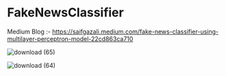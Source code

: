 # FakeNewsClassifier

Medium Blog :- https://saifgazali.medium.com/fake-news-classifier-using-multilayer-perceptron-model-22cd863ca710

![download (65)](https://user-images.githubusercontent.com/20074508/137736720-445cf362-171d-4143-8d4f-311a39e71d05.png)


![download (64)](https://user-images.githubusercontent.com/20074508/137736700-560f4df6-c075-4bd3-9bee-4ec046a8bbe3.png)

